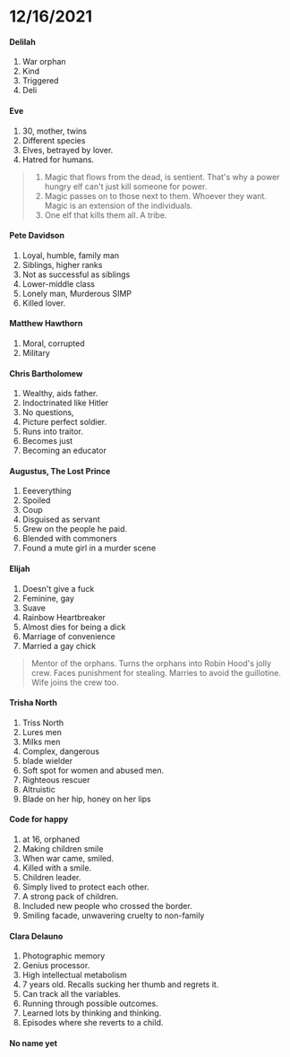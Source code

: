 # 12/16/2021

#### Delilah
1. War orphan
2. Kind
3. Triggered
4. Deli

#### Eve
1. 30, mother, twins
2. Different species
3. Elves, betrayed by lover.
4. Hatred for humans.

> 1. Magic that flows from the dead, is sentient. That's why a power hungry elf can't just kill someone for power.
> 2. Magic passes on to those next to them. Whoever they want. Magic is an extension of the individuals.
> 3. One elf that kills them all. A tribe.

#### Pete Davidson
1. Loyal, humble, family man
2. Siblings, higher ranks
3. Not as successful as siblings
4. Lower-middle class
5. Lonely man, Murderous SIMP
6. Killed lover.

#### Matthew Hawthorn
1. Moral, corrupted
2. Military

#### Chris Bartholomew
1. Wealthy, aids father.
2. Indoctrinated like Hitler
3. No questions, 
4. Picture perfect soldier.
5. Runs into traitor.
6. Becomes just
7. Becoming an educator

#### Augustus, The Lost Prince
1. Eeeverything
2. Spoiled
3. Coup
4. Disguised as servant
5. Grew on the people he paid.
6. Blended with commoners
7. Found a mute girl in a murder scene

#### Elijah 
1. Doesn't give a fuck
2. Feminine, gay
3. Suave
4. Rainbow Heartbreaker
5. Almost dies for being a dick
6. Marriage of convenience
7. Married a gay chick

> Mentor of the orphans.
> Turns the orphans into Robin Hood's jolly crew.
> Faces punishment for stealing.
> Marries to avoid the guillotine.
> Wife joins the crew too.

#### Trisha North
1. Triss North
2. Lures men
3. Milks men
4. Complex, dangerous
5. blade wielder
6. Soft spot for women and abused men.
7. Righteous rescuer
8. Altruistic
9. Blade on her hip, honey on her lips

#### Code for happy
1. at 16, orphaned
2. Making children smile
3. When war came, smiled. 
4. Killed with a smile.
5. Children leader.
6. Simply lived to protect each other.
7. A strong pack of children.
8. Included new people who crossed the border.
9. Smiling facade, unwavering cruelty to non-family

#### Clara Delauno
1. Photographic memory
2. Genius processor.
3. High intellectual metabolism
4. 7 years old. Recalls sucking her thumb and regrets it.
5. Can track all the variables.
6. Running through possible outcomes.
7. Learned lots by thinking and thinking.
8. Episodes where she reverts to a child.

#### No name yet
